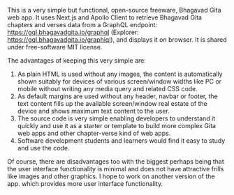 This is a very simple but functional, open-source freeware, Bhagavad Gita web app. It uses Next.js and Apollo Client to retrieve Bhagavad Gita chapters and verses data from a GraphQL endpoint: https://gql.bhagavadgita.io/graphql (Explorer: https://gql.bhagavadgita.io/graphiql), and displays it on browser. It is shared under free-software MIT license.

The advantages of keeping this very simple are:

1. As plain HTML is used without any images, the content is automatically shown suitably for devices of various screen/window widths like PC or mobile without writing any media query and related CSS code.
2. As default margins are used without any header, navbar or footer, the text content fills up the available screen/window real estate of the device and shows maximum text content to the user.
3. The source code is very simple enabling developers to understand it quickly and use it as a starter or
   template to build more complex Gita web apps and other chapter-verse kind of web apps.
4. Software development students and learners would find it easy to study and use the code.

Of course, there are disadvantages too with the biggest perhaps being that the user interface functionality is minimal and does not have attractive frills like images and other graphics. I hope to work on another version of the app. which provides more user interface functionality.
